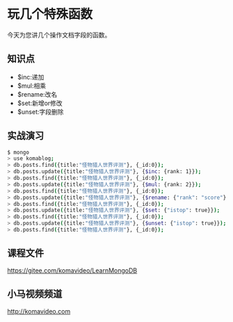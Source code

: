 玩几个特殊函数
=============

今天为您讲几个操作文档字段的函数。

## 知识点

* $inc:递加
* $mul:相乘
* $rename:改名
* $set:新增or修改
* $unset:字段删除

## 实战演习

~~~bash
$ mongo
> use komablog;
> db.posts.find({title:"怪物猎人世界评测"}, {_id:0});
> db.posts.update({title:"怪物猎人世界评测"}, {$inc: {rank: 1}});
> db.posts.find({title:"怪物猎人世界评测"}, {_id:0});
> db.posts.update({title:"怪物猎人世界评测"}, {$mul: {rank: 2}});
> db.posts.find({title:"怪物猎人世界评测"}, {_id:0});
> db.posts.update({title:"怪物猎人世界评测"}, {$rename: {"rank": "score"}});
> db.posts.find({title:"怪物猎人世界评测"}, {_id:0});
> db.posts.update({title:"怪物猎人世界评测"}, {$set: {"istop": true}});
> db.posts.find({title:"怪物猎人世界评测"}, {_id:0});
> db.posts.update({title:"怪物猎人世界评测"}, {$unset: {"istop": true}});
> db.posts.find({title:"怪物猎人世界评测"}, {_id:0});
~~~

## 课程文件

https://gitee.com/komavideo/LearnMongoDB

## 小马视频频道

http://komavideo.com

